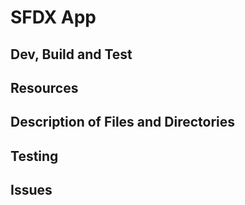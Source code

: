 # SFDX App

## Dev, Build and Test

## Resources

## Description of Files and Directories

## Testing

## Issues
